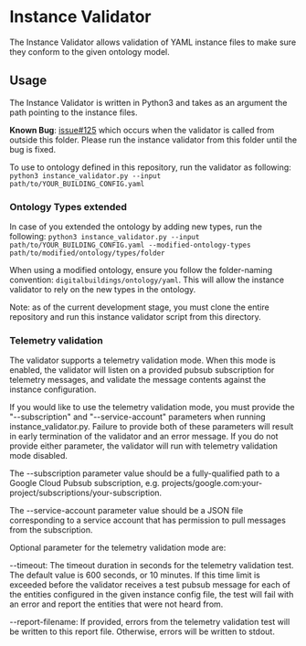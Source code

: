 # Instance Validator

The Instance Validator allows validation of YAML instance files to make sure they conform to the given ontology model.

## Usage
The Instance Validator is written in Python3 and takes as an argument the path pointing to the instance files.

**Known Bug**: [issue#125](https://github.com/google/digitalbuildings/issues/125) which occurs when the validator is called from outside this folder.
Please run the instance validator from this folder until the bug is fixed.

To use to ontology defined in this repository, run the validator as following: `python3 instance_validator.py --input path/to/YOUR_BUILDING_CONFIG.yaml`

### Ontology Types extended
In case of you extended the ontology by adding new types, run the following: `python3 instance_validator.py --input path/to/YOUR_BUILDING_CONFIG.yaml --modified-ontology-types path/to/modified/ontology/types/folder`

When using a modified ontology, ensure you follow the folder-naming convention: `digitalbuildings/ontology/yaml`. This will allow the instance validator to rely on the new types in the ontology.

Note: as of the current development stage, you must clone the entire repository and run this instance validator script from this directory.

### Telemetry validation

The validator supports a telemetry validation mode. When this mode is enabled, the validator will listen on a provided pubsub subscription for telemetry messages, and validate the message contents against the instance configuration.

If you would like to use the telemetry validation mode, you must provide the "--subscription" and "--service-account" parameters when running instance_validator.py. Failure to provide both of these parameters will result in early termination of the validator and an error message. If you do not provide either parameter, the validator will run with telemetry validation mode disabled.

The --subscription parameter value should be a fully-qualified path to a Google Cloud Pubsub subscription, e.g. projects/google.com:your-project/subscriptions/your-subscription.

The --service-account parameter value should be a JSON file corresponding to a service account that has permission to pull messages from the subscription.

Optional parameter for the telemetry validation mode are:

--timeout: The timeout duration in seconds for the telemetry validation test. The default value is 600 seconds, or 10 minutes. If this time limit is exceeded before the validator receives a test pubsub message for each of the entities configured in the given instance config file, the test will fail with an error and report the entities that were not heard from.

--report-filename: If provided, errors from the telemetry validation test will be written to this report file. Otherwise, errors will be written to stdout.
